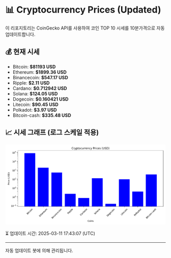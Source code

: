 
# 📊 Cryptocurrency Prices (Updated)

이 리포지토리는 CoinGecko API를 사용하여 코인 TOP 10 시세를 10분가격으로 자동 업데이트합니다.

## 💰 현재 시세
- Bitcoin: **$81193 USD**
- Ethereum: **$1899.36 USD**
- Binancecoin: **$547.17 USD**
- Ripple: **$2.11 USD**
- Cardano: **$0.712942 USD**
- Solana: **$124.05 USD**
- Dogecoin: **$0.160421 USD**
- Litecoin: **$90.45 USD**
- Polkadot: **$3.97 USD**
- Bitcoin-cash: **$335.48 USD**

## 📈 시세 그래프 (로그 스케일 적용)
![Crypto Prices](crypto_prices.png)

⏳ 업데이트 시간: 2025-03-11 17:43:07 (UTC)

---
자동 업데이트 봇에 의해 관리됩니다.
